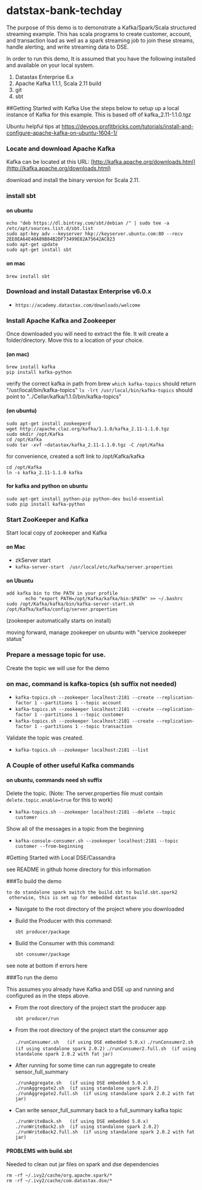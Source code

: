 # datstax-bank-techday

The purpose of this demo is to demonstrate a Kafka/Spark/Scala structured streaming example.  This has scala programs to create customer, account, and transaction load as well as a spark streaming job to join these streams, handle alerting, and write streaming data to DSE.

In order to run this demo, It is assumed that you have the following installed and available on your local system.

  1. Datastax Enterprise 6.x
  2. Apache Kafka 1.1.1, Scala 2.11 build
  3. git
  4. sbt

##Getting Started with Kafka
Use the steps below to setup up a local instance of Kafka for this example. This is based off of kafka_2.11-1.1.0.tgz


Ubuntu helpful tips at https://devops.profitbricks.com/tutorials/install-and-configure-apache-kafka-on-ubuntu-1604-1/ 

### Locate and download Apache Kafka

Kafka can be located at this URL: 
	[http://kafka.apache.org/downloads.html](http://kafka.apache.org/downloads.html)

download and install the binary version for Scala 2.11.

###  install sbt

#### on ubuntu 

	echo "deb https://dl.bintray.com/sbt/debian /" | sudo tee -a /etc/apt/sources.list.d/sbt.list
	sudo apt-key adv --keyserver hkp://keyserver.ubuntu.com:80 --recv 2EE0EA64E40A89B84B2DF73499E82A75642AC823
	sudo apt-get update
	sudo apt-get install sbt

#### on mac 
	brew install sbt

### Download and install Datastax Enterprise v6.0.x

  * `https://academy.datastax.com/downloads/welcome`

### Install Apache Kafka and Zookeeper

Once downloaded you will need to extract the file. It will create a folder/directory. Move this to a location of your choice.

#### (on mac)

	brew install kafka
	pip install kafka-python

verify the correct kafka in path from brew
	`which kafka-topics` should return "/usr/local/bin/kafka-topics"
	`ls -lrt /usr/local/bin/kafka-topics` should point to "../Cellar/kafka/1.1.0/bin/kafka-topics"


#### (on ubuntu)

	sudo apt-get install zookeeperd
	wget http://apache.claz.org/kafka/1.1.0/kafka_2.11-1.1.0.tgz
	sudo mkdir /opt/Kafka
	cd /opt/Kafka
	sudo tar -xvf ~datastax/kafka_2.11-1.1.0.tgz -C /opt/Kafka

for convenience, created a soft link to /opt/Kafka/kafka 

	cd /opt/Kafka
	ln -s kafka_2.11-1.1.0 kafka

#### for kafka and python on ubuntu 

	sudo apt-get install python-pip python-dev build-essential
	sudo pip install kafka-python

### Start ZooKeeper and Kafka
Start local copy of zookeeper and Kafka

####  on Mac

  * zkServer start
  * `kafka-server-start  /usr/local/etc/kafka/server.properties`

####  on Ubuntu

	add kafka bin to the PATH in your profile
           echo "export PATH=/opt/Kafka/kafka/bin:$PATH" >> ~/.bashrc
	sudo /opt/Kafka/kafka/bin/kafka-server-start.sh /opt/Kafka/kafka/config/server.properties

(zookeeper automatically starts on install)

moving forward, manage zookeeper on ubuntu with "service zookeeper status"

### Prepare a message topic for use.

Create the topic we will use for the demo

###  on mac, command is kafka-topics (sh suffix not needed)
  * `kafka-topics.sh --zookeeper localhost:2181 --create --replication-factor 1 --partitions 1 --topic account`
  * `kafka-topics.sh --zookeeper localhost:2181 --create --replication-factor 1 --partitions 1 --topic customer`
  * `kafka-topics.sh --zookeeper localhost:2181 --create --replication-factor 1 --partitions 1 --topic transaction`

Validate the topic was created. 

  * `kafka-topics.sh --zookeeper localhost:2181 --list`
  
### A Couple of other useful Kafka commands
####  on ubuntu, commands need sh suffix 

Delete the topic. (Note: The server.properties file must contain `delete.topic.enable=true` for this to work)

  * `kafka-topics.sh --zookeeper localhost:2181 --delete --topic customer`
  
Show all of the messages in a topic from the beginning

  * `kafka-console-consumer.sh --zookeeper localhost:2181 --topic customer --from-beginning`
  
#Getting Started with Local DSE/Cassandra

see README in github home directory for this information

###To build the demo

    to do standalone spark switch the build.sbt to build.sbt.spark2
     otherwise, this is set up for embedded datastax

  * Navigate to the root directory of the project where you downloaded
  * Build the Producer with this command:
  
    `sbt producer/package`
      
  * Build the Consumer with this command:
  
    `sbt consumer/package`

   see note at bottom if errors here

###To run the demo

This assumes you already have Kafka and DSE up and running and configured as in the steps above.

  * From the root directory of the project start the producer app
  
	`sbt producer/run`
    
  
  * From the root directory of the project start the consumer app

	`./runConsumer.sh   (if using DSE embedded 5.0.x)`
	`./runConsumer2.sh  (if using standalone spark 2.0.2)`
	`./runConsumer2.full.sh  (if using standalone spark 2.0.2 with fat jar)`

  * After running for some time can run aggregate to create sensor_full_summary

	`./runAggregate.sh   (if using DSE embedded 5.0.x)`
	`./runAggregate2.sh  (if using standalone spark 2.0.2)`
	`./runAggregate2.full.sh  (if using standalone spark 2.0.2 with fat jar)`

  * Can write sensor_full_summary back to a full_summary kafka topic

	`./runWriteBack.sh   (if using DSE embedded 5.0.x)`
	`./runWriteBack2.sh  (if using standalone spark 2.0.2)`
	`./runWriteBack2.full.sh  (if using standalone spark 2.0.2 with fat jar)`
  
####  PROBLEMS with build.sbt
Needed to clean out jar files on spark and dse dependencies

	rm -rf ~/.ivy2/cache/org.apache.spark/*
	rm -rf ~/.ivy2/cache/com.datastax.dse/*

